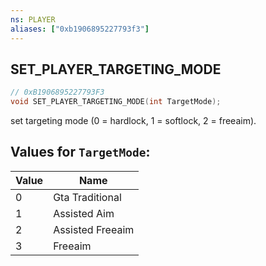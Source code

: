 ```yaml
---
ns: PLAYER
aliases: ["0xb1906895227793f3"]
---
```

## SET_PLAYER_TARGETING_MODE

```c
// 0xB1906895227793F3
void SET_PLAYER_TARGETING_MODE(int TargetMode);
```

set targeting mode (0 = hardlock, 1 = softlock, 2 = freeaim).

## Values for `TargetMode`:
| Value | Name |
| --- | --- |
| 0 | Gta Traditional |
| 1 | Assisted Aim |
| 2 | Assisted Freeaim |
| 3 | Freeaim |

